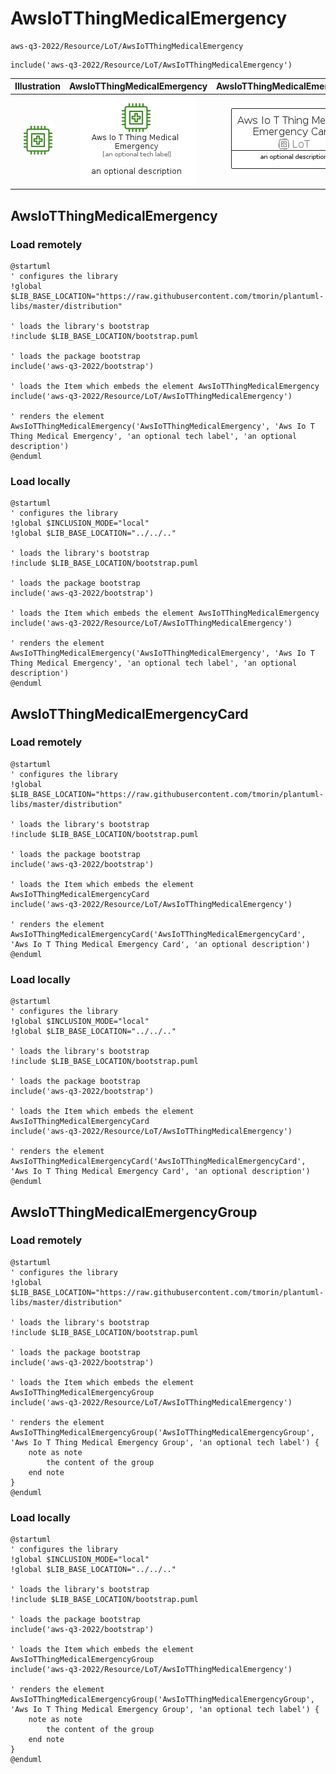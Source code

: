 # AwsIoTThingMedicalEmergency


```text
aws-q3-2022/Resource/LoT/AwsIoTThingMedicalEmergency
```

```text
include('aws-q3-2022/Resource/LoT/AwsIoTThingMedicalEmergency')
```



| Illustration | AwsIoTThingMedicalEmergency | AwsIoTThingMedicalEmergencyCard | AwsIoTThingMedicalEmergencyGroup |
| :---: | :---: | :---: | :---: |
| ![illustration for Illustration](../../../aws-q3-2022/Resource/LoT/AwsIoTThingMedicalEmergency.png) | ![illustration for AwsIoTThingMedicalEmergency](../../../aws-q3-2022/Resource/LoT/AwsIoTThingMedicalEmergency.Local.png) | ![illustration for AwsIoTThingMedicalEmergencyCard](../../../aws-q3-2022/Resource/LoT/AwsIoTThingMedicalEmergencyCard.Local.png) | ![illustration for AwsIoTThingMedicalEmergencyGroup](../../../aws-q3-2022/Resource/LoT/AwsIoTThingMedicalEmergencyGroup.Local.png) |




## AwsIoTThingMedicalEmergency

### Load remotely
```plantuml
@startuml
' configures the library
!global $LIB_BASE_LOCATION="https://raw.githubusercontent.com/tmorin/plantuml-libs/master/distribution"

' loads the library's bootstrap
!include $LIB_BASE_LOCATION/bootstrap.puml

' loads the package bootstrap
include('aws-q3-2022/bootstrap')

' loads the Item which embeds the element AwsIoTThingMedicalEmergency
include('aws-q3-2022/Resource/LoT/AwsIoTThingMedicalEmergency')

' renders the element
AwsIoTThingMedicalEmergency('AwsIoTThingMedicalEmergency', 'Aws Io T Thing Medical Emergency', 'an optional tech label', 'an optional description')
@enduml
```

### Load locally
```plantuml
@startuml
' configures the library
!global $INCLUSION_MODE="local"
!global $LIB_BASE_LOCATION="../../.."

' loads the library's bootstrap
!include $LIB_BASE_LOCATION/bootstrap.puml

' loads the package bootstrap
include('aws-q3-2022/bootstrap')

' loads the Item which embeds the element AwsIoTThingMedicalEmergency
include('aws-q3-2022/Resource/LoT/AwsIoTThingMedicalEmergency')

' renders the element
AwsIoTThingMedicalEmergency('AwsIoTThingMedicalEmergency', 'Aws Io T Thing Medical Emergency', 'an optional tech label', 'an optional description')
@enduml
```

## AwsIoTThingMedicalEmergencyCard

### Load remotely
```plantuml
@startuml
' configures the library
!global $LIB_BASE_LOCATION="https://raw.githubusercontent.com/tmorin/plantuml-libs/master/distribution"

' loads the library's bootstrap
!include $LIB_BASE_LOCATION/bootstrap.puml

' loads the package bootstrap
include('aws-q3-2022/bootstrap')

' loads the Item which embeds the element AwsIoTThingMedicalEmergencyCard
include('aws-q3-2022/Resource/LoT/AwsIoTThingMedicalEmergency')

' renders the element
AwsIoTThingMedicalEmergencyCard('AwsIoTThingMedicalEmergencyCard', 'Aws Io T Thing Medical Emergency Card', 'an optional description')
@enduml
```

### Load locally
```plantuml
@startuml
' configures the library
!global $INCLUSION_MODE="local"
!global $LIB_BASE_LOCATION="../../.."

' loads the library's bootstrap
!include $LIB_BASE_LOCATION/bootstrap.puml

' loads the package bootstrap
include('aws-q3-2022/bootstrap')

' loads the Item which embeds the element AwsIoTThingMedicalEmergencyCard
include('aws-q3-2022/Resource/LoT/AwsIoTThingMedicalEmergency')

' renders the element
AwsIoTThingMedicalEmergencyCard('AwsIoTThingMedicalEmergencyCard', 'Aws Io T Thing Medical Emergency Card', 'an optional description')
@enduml
```

## AwsIoTThingMedicalEmergencyGroup

### Load remotely
```plantuml
@startuml
' configures the library
!global $LIB_BASE_LOCATION="https://raw.githubusercontent.com/tmorin/plantuml-libs/master/distribution"

' loads the library's bootstrap
!include $LIB_BASE_LOCATION/bootstrap.puml

' loads the package bootstrap
include('aws-q3-2022/bootstrap')

' loads the Item which embeds the element AwsIoTThingMedicalEmergencyGroup
include('aws-q3-2022/Resource/LoT/AwsIoTThingMedicalEmergency')

' renders the element
AwsIoTThingMedicalEmergencyGroup('AwsIoTThingMedicalEmergencyGroup', 'Aws Io T Thing Medical Emergency Group', 'an optional tech label') {
    note as note
        the content of the group
    end note
}
@enduml
```

### Load locally
```plantuml
@startuml
' configures the library
!global $INCLUSION_MODE="local"
!global $LIB_BASE_LOCATION="../../.."

' loads the library's bootstrap
!include $LIB_BASE_LOCATION/bootstrap.puml

' loads the package bootstrap
include('aws-q3-2022/bootstrap')

' loads the Item which embeds the element AwsIoTThingMedicalEmergencyGroup
include('aws-q3-2022/Resource/LoT/AwsIoTThingMedicalEmergency')

' renders the element
AwsIoTThingMedicalEmergencyGroup('AwsIoTThingMedicalEmergencyGroup', 'Aws Io T Thing Medical Emergency Group', 'an optional tech label') {
    note as note
        the content of the group
    end note
}
@enduml
```

